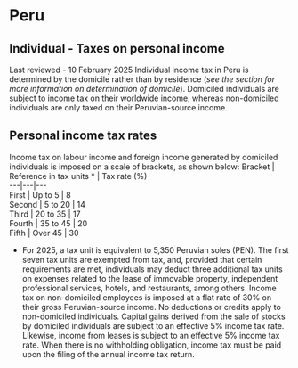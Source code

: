 # Peru
## Individual - Taxes on personal income
Last reviewed - 10 February 2025
Individual income tax in Peru is determined by the domicile rather than by residence (_see the section for more information on determination of domicile_). Domiciled individuals are subject to income tax on their worldwide income, whereas non-domiciled individuals are only taxed on their Peruvian-source income.
## Personal income tax rates
Income tax on labour income and foreign income generated by domiciled individuals is imposed on a scale of brackets, as shown below:
Bracket | Reference in tax units * | Tax rate (%)  
---|---|---  
First | Up to 5 | 8  
Second | 5 to 20 | 14  
Third | 20 to 35 | 17  
Fourth | 35 to 45 | 20  
Fifth | Over 45 | 30  
* For 2025, a tax unit is equivalent to 5,350 Peruvian soles (PEN). The first seven tax units are exempted from tax, and, provided that certain requirements are met, individuals may deduct three additional tax units on expenses related to the lease of immovable property, independent professional services, hotels, and restaurants, among others.
Income tax on non-domiciled employees is imposed at a flat rate of 30% on their gross Peruvian-source income. No deductions or credits apply to non-domiciled individuals.
Capital gains derived from the sale of stocks by domiciled individuals are subject to an effective 5% income tax rate. Likewise, income from leases is subject to an effective 5% income tax rate.
When there is no withholding obligation, income tax must be paid upon the filing of the annual income tax return.
